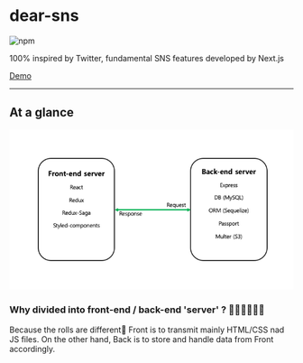 # dear-sns
![npm](https://img.shields.io/badge/npm-v5.6.0-blue.svg)

100% inspired by Twitter, fundamental SNS features developed by Next.js

[Demo](https://dear-sns.club)  

*****
## At a glance
![structure](./images/structure.png)

### Why divided into front-end / back-end 'server' ? 🤷🏻‍♀️🤷🏼‍♂️

Because the rolls are different🍴
Front is to transmit mainly HTML/CSS nad JS files.
On the other hand, Back is to store and handle data from Front accordingly.









